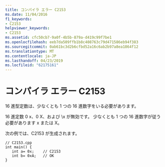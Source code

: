 ```yaml
---
title: コンパイラ エラー C2153
ms.date: 11/04/2016
f1_keywords:
- C2153
helpviewer_keywords:
- C2153
ms.assetid: cfc50cb7-9a0f-4b5b-879a-d419c99f7be1
ms.openlocfilehash: eeb7da509ffb1b8c408763c79d471586eb94f383
ms.sourcegitcommit: 0ab61bc3d2b6cfbd52a16c6ab2b97a8ea1864f12
ms.translationtype: MT
ms.contentlocale: ja-JP
ms.lasthandoff: 04/23/2019
ms.locfileid: "62175161"
---
```

# <a name="compiler-error-c2153"></a>コンパイラ エラー C2153

16 進型定数は、少なくとも 1 つの 16 進数字をいる必要があります。

16 進定数 0 x、0 X、および \x が無効です。 少なくとも 1 つの 16 進数字が従う必要があります x または X。

次の例では、C2153 が生成されます。

```
// C2153.cpp
int main() {
   int a= 0x;    // C2153
   int b= 0xA;   // OK
}
```